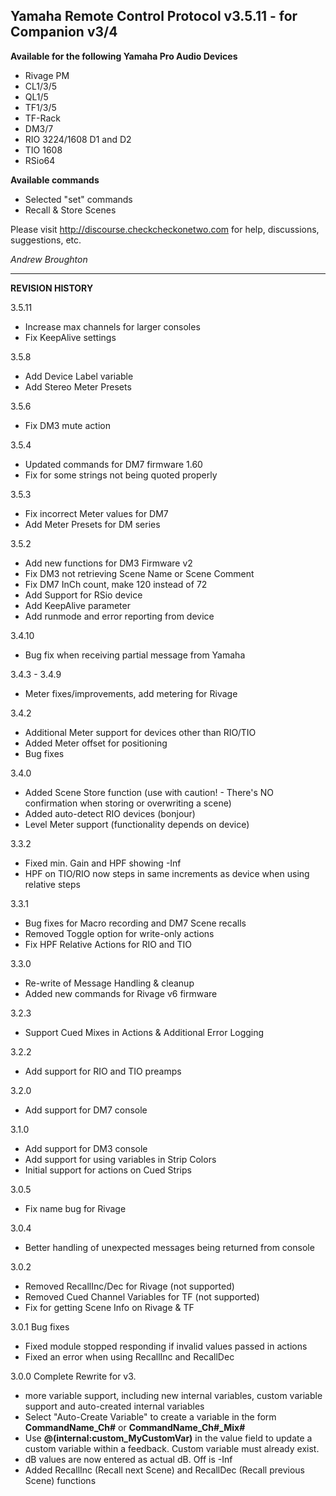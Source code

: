 ## Yamaha Remote Control Protocol v3.5.11 - for Companion v3/4

**Available for the following Yamaha Pro Audio Devices**

- Rivage PM
- CL1/3/5
- QL1/5
- TF1/3/5
- TF-Rack
- DM3/7
- RIO 3224/1608 D1 and D2
- TIO 1608
- RSio64

**Available commands**

- Selected "set" commands
- Recall & Store Scenes

Please visit http://discourse.checkcheckonetwo.com for help, discussions, suggestions, etc.

_Andrew Broughton_

---

**REVISION HISTORY**

3.5.11

- Increase max channels for larger consoles
- Fix KeepAlive settings

3.5.8

- Add Device Label variable
- Add Stereo Meter Presets

3.5.6

- Fix DM3 mute action

3.5.4

- Updated commands for DM7 firmware 1.60
- Fix for some strings not being quoted properly

3.5.3

- Fix incorrect Meter values for DM7
- Add Meter Presets for DM series

3.5.2

- Add new functions for DM3 Firmware v2
- Fix DM3 not retrieving Scene Name or Scene Comment
- Fix DM7 InCh count, make 120 instead of 72
- Add Support for RSio device
- Add KeepAlive parameter
- Add runmode and error reporting from device

3.4.10

- Bug fix when receiving partial message from Yamaha

3.4.3 - 3.4.9

- Meter fixes/improvements, add metering for Rivage

3.4.2

- Additional Meter support for devices other than RIO/TIO
- Added Meter offset for positioning
- Bug fixes

3.4.0

- Added Scene Store function (use with caution! - There's NO confirmation when storing or overwriting a scene)
- Added auto-detect RIO devices (bonjour)
- Level Meter support (functionality depends on device)

3.3.2

- Fixed min. Gain and HPF showing -Inf
- HPF on TIO/RIO now steps in same increments as device when using relative steps

3.3.1

- Bug fixes for Macro recording and DM7 Scene recalls
- Removed Toggle option for write-only actions
- Fix HPF Relative Actions for RIO and TIO

3.3.0

- Re-write of Message Handling & cleanup
- Added new commands for Rivage v6 firmware

3.2.3

- Support Cued Mixes in Actions & Additional Error Logging

3.2.2

- Add support for RIO and TIO preamps

3.2.0

- Add support for DM7 console

3.1.0

- Add support for DM3 console
- Add support for using variables in Strip Colors
- Initial support for actions on Cued Strips

3.0.5

- Fix name bug for Rivage

3.0.4

- Better handling of unexpected messages being returned from console

3.0.2

- Removed RecallInc/Dec for Rivage (not supported)
- Removed Cued Channel Variables for TF (not supported)
- Fix for getting Scene Info on Rivage & TF

3.0.1 Bug fixes

- Fixed module stopped responding if invalid values passed in actions
- Fixed an error when using RecallInc and RecallDec

3.0.0 Complete Rewrite for v3.

- more variable support, including new internal variables, custom variable support and auto-created internal variables
- Select "Auto-Create Variable" to create a variable in the form **CommandName_Ch#** or **CommandName_Ch#\_Mix#**
- Use **@(internal:custom_MyCustomVar)** in the value field to update a custom variable within a feedback. Custom variable must already exist.
- dB values are now entered as actual dB. Off is -Inf
- Added RecallInc (Recall next Scene) and RecallDec (Recall previous Scene) functions
